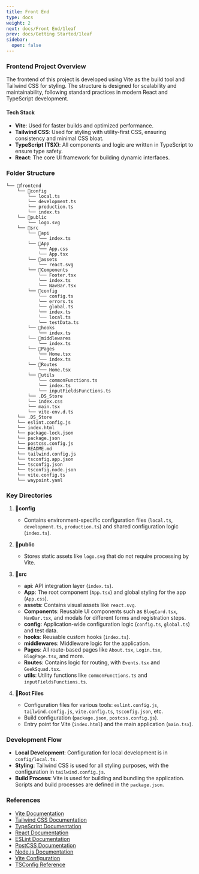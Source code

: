 ```yaml
---
title: Front End
type: docs
weight: 2
next: docs/Front End/1leaf
prev: docs/Getting Started/1leaf
sidebar:
  open: false
---
```


### Frontend Project Overview

The frontend of this project is developed using Vite as the build tool and Tailwind CSS for styling. The structure is designed for scalability and maintainability, following standard practices in modern React and TypeScript development.

#### Tech Stack
- **Vite**: Used for faster builds and optimized performance.
- **Tailwind CSS**: Used for styling with utility-first CSS, ensuring consistency and minimal CSS bloat.
- **TypeScript (TSX)**: All components and logic are written in TypeScript to ensure type safety.
- **React**: The core UI framework for building dynamic interfaces.

### Folder Structure

```plaintext
└── 📁frontend
    └── 📁config
        └── local.ts
        └── development.ts
        └── production.ts
        └── index.ts
    └── 📁public
        └── logo.svg
    └── 📁src
        └── 📁api
            └── index.ts
        └── 📁App
            └── App.css
            └── App.tsx
        └── 📁assets
            └── react.svg
        └── 📁Components
            └── Footer.tsx
            └── index.ts
            └── NavBar.tsx
        └── 📁config
            └── config.ts
            └── errors.ts
            └── global.ts
            └── index.ts
            └── local.ts
            └── testData.ts
        └── 📁hooks
            └── index.ts
        └── 📁middlewares
            └── index.ts
        └── 📁Pages
            └── Home.tsx
            └── index.ts
        └── 📁Routes
            └── Home.tsx
        └── 📁utils
            └── commonFunctions.ts
            └── index.ts
            └── inputFieldsFunctions.ts
        └── .DS_Store
        └── index.css
        └── main.tsx
        └── vite-env.d.ts
    └── .DS_Store
    └── eslint.config.js
    └── index.html
    └── package-lock.json
    └── package.json
    └── postcss.config.js
    └── README.md
    └── tailwind.config.js
    └── tsconfig.app.json
    └── tsconfig.json
    └── tsconfig.node.json
    └── vite.config.ts
    └── waypoint.yaml
```

### Key Directories

1. **📁config**
   - Contains environment-specific configuration files (`local.ts`, `development.ts`, `production.ts`) and shared configuration logic (`index.ts`).

2. **📁public**
   - Stores static assets like `logo.svg` that do not require processing by Vite.

3. **📁src**
   - **api**: API integration layer (`index.ts`).
   - **App**: The root component (`App.tsx`) and global styling for the app (`App.css`).
   - **assets**: Contains visual assets like `react.svg`.
   - **Components**: Reusable UI components such as `BlogCard.tsx`, `NavBar.tsx`, and modals for different forms and registration steps.
   - **config**: Application-wide configuration logic (`config.ts`, `global.ts`) and test data.
   - **hooks**: Reusable custom hooks (`index.ts`).
   - **middlewares**: Middleware logic for the application.
   - **Pages**: All route-based pages like `About.tsx`, `Login.tsx`, `BlogPage.tsx`, and more.
   - **Routes**: Contains logic for routing, with `Events.tsx` and `GeekSquad.tsx`.
   - **utils**: Utility functions like `commonFunctions.ts` and `inputFieldsFunctions.ts`.

4. **📁Root Files**
   - Configuration files for various tools: `eslint.config.js`, `tailwind.config.js`, `vite.config.ts`, `tsconfig.json`, etc.
   - Build configuration (`package.json`, `postcss.config.js`).
   - Entry point for Vite (`index.html`) and the main application (`main.tsx`).

### Development Flow

- **Local Development**: Configuration for local development is in `config/local.ts`.
- **Styling**: Tailwind CSS is used for all styling purposes, with the configuration in `tailwind.config.js`.
- **Build Process**: Vite is used for building and bundling the application. Scripts and build processes are defined in the `package.json`.

### References

- [Vite Documentation](https://vitejs.dev/guide/)
- [Tailwind CSS Documentation](https://tailwindcss.com/docs)
- [TypeScript Documentation](https://www.typescriptlang.org/docs/)
- [React Documentation](https://reactjs.org/docs/getting-started.html)
- [ESLint Documentation](https://eslint.org/docs/user-guide/getting-started)
- [PostCSS Documentation](https://postcss.org/)
- [Node.js Documentation](https://nodejs.org/en/docs/)
- [Vite Configuration](https://vitejs.dev/config/)
- [TSConfig Reference](https://www.typescriptlang.org/tsconfig)